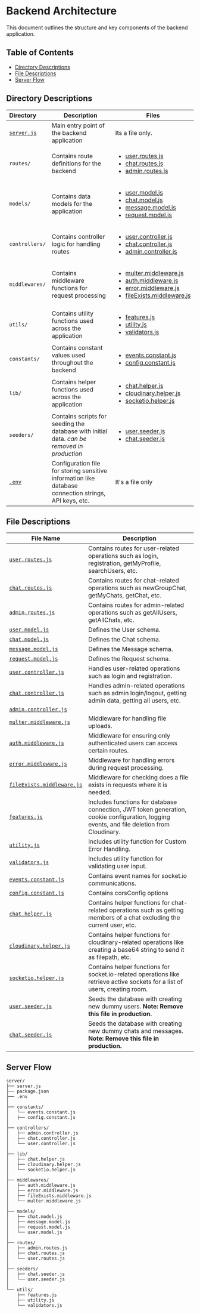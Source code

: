 # Backend Architecture

This document outlines the structure and key components of the backend application.

## Table of Contents
- [Directory Descriptions](#directory-descriptions)
- [File Descriptions](#file-descriptions)
- [Server Flow](#server-flow)

## Directory Descriptions

| Directory                  | Description                                                                                           | Files                                                                                                                                                                                                                                                               |
|:---------------------------|-------------------------------------------------------------------------------------------------------|---------------------------------------------------------------------------------------------------------------------------------------------------------------------------------------------------------------------------------------------------------------------|
| [`server.js`](./server.js) | Main entry point of the backend application                                                           | Its a file only.                                                                                                                                                                                                                                                    |
| `routes/`                  | Contains route definitions for the backend                                                            | <ul><li><a href="#user-routes">user.routes.js</a></li><li><a href="#chat-routes">chat.routes.js</a></li><li><a href="#admin-routes">admin.routes.js</a></li></ul>                                                                                                   |
| `models/`                  | Contains data models for the application                                                              | <ul><li><a href="#user-model">user.model.js</a></li><li><a href="#chat-model">chat.model.js</a></li><li><a href="#message-model">message.model.js</a></li><li><a href="#request-model">request.model.js</a></li></ul>                                               |
| `controllers/`             | Contains controller logic for handling routes                                                         | <ul><li><a href="#user-controller">user.controller.js</a></li><li><a href="#chat-controller">chat.controller.js</a></li><li><a href="#admin-controller">admin.controller.js</a></li></ul>                                                                           |
| `middlewares/`             | Contains middleware functions for request processing                                                  | <ul><li><a href="#multer-middleware">multer.middleware.js</a></li><li><a href="#auth-middleware">auth.middleware.js</a></li><li><a href="#error-middleware">error.middleware.js</a></li><li><a href="#fileExists-middleware">fileExists.middleware.js</a></li></ul> |
| `utils/`                   | Contains utility functions used across the application                                                | <ul><li><a href="#features-utility">features.js</a></li><li><a href="#utility-utility">utility.js</a></li><li><a href="#validators-utility">validators.js</a></li></ul>                                                                                             |
| `constants/`               | Contains constant values used throughout the backend                                                  | <ul><li><a href="#events-constants-js">events.constant.js</a></li><li><a href="#config-constants-js">config.constant.js</a></li></ul>                                                                                                                               |
| `lib/`                     | Contains helper functions used across the application                                                 | <ul><li><a href="#chat-helper">chat.helper.js</a></li><li><a href="#cloudinary-helper">cloudinary.helper.js</a></li><li><a href="#socketio-helper">socketio.helper.js</a></li></ul>                                                                                 |
| `seeders/`                 | Contains scripts for seeding the database with initial data. *can be removed in production*           | <ul><li><a href="#user-seeder">user.seeder.js</a></li><li><a href="#chat-seeder">chat.seeder.js</a></li></ul>                                                                                                                                                       |
| [`.env`](./dummy.env)      | Configuration file for storing sensitive information like database connection strings, API keys, etc. | It's a file only                                                                                                                                                                                                                                                    |

## File Descriptions

| File Name                                                                                              | Description                                                                                                                                |
|--------------------------------------------------------------------------------------------------------|--------------------------------------------------------------------------------------------------------------------------------------------|
| <a id="user-routes">[`user.routes.js`](./routes/user.routes.js)</a>                                    | Contains routes for user-related operations such as login, registration, getMyProfile, searchUsers, etc.                                   |
| <a id="chat-routes">[`chat.routes.js`](./routes/chat.routes.js)</a>                                    | Contains routes for chat-related operations such as newGroupChat, getMyChats, getChat, etc.                                                |
| <a id="amdin-routes">[`admin.routes.js`](./routes/admin.routes.js)</a>                                 | Contains routes for admin-related operations such as getAllUsers, getAllChats, etc.                                                        |
| <a id="user-model">[`user.model.js`](./models/user.model.js)</a>                                       | Defines the User schema.                                                                                                                   |
| <a id="chat-model">[`chat.model.js`](./models/chat.model.js)</a>                                       | Defines the Chat schema.                                                                                                                   |
| <a id="message-model">[`message.model.js`](./models/message.model.js)</a>                              | Defines the Message schema.                                                                                                                |
| <a id="request-model">[`request.model.js`](./models/request.model.js)</a>                              | Defines the Request schema.                                                                                                                |
| <a id="user-controller">[`user.controller.js`](./controllers/user.controller.js)</a>                   | Handles user-related operations such as login and registration.                                                                            |
| <a id="chat-controller">[`chat.controller.js`](./controllers/chat.controller.js)</a>                   | Handles admin-related operations such as admin login/logout, getting admin data, getting all users, etc.                                   |
| <a id="admin-controller">[`admin.controller.js`](./controllers/admin.controller.js)</a>                |                                                                                                                                            |
| <a id="multer-middleware">[`multer.middleware.js`](./middlewares/multer.middleware.js)</a>             | Middleware for handling file uploads.                                                                                                      |
| <a id="auth-middleware">[`auth.middleware.js`](./middlewares/auth.middleware.js)</a>                   | Middleware for ensuring only authenticated users can access certain routes.                                                                |
| <a id="error-middleware">[`error.middleware.js`](./middlewares/error.middleware.js)</a>                | Middleware for handling errors during request processing.                                                                                  |
| <a id="fileExists-middleware">[`fileExists.middleware.js`](./middlewares/fileExists.middleware.js)</a> | Middleware for checking does a file exists in requests where it is needed.                                                                 |
| <a id="features-utility">[`features.js`](./utils/features.js)</a>                                      | Includes functions for database connection, JWT token generation, cookie configuration, logging events, and file deletion from Cloudinary. |
| <a id="utility-utility">[`utility.js`](./utils/utility.js)</a>                                         | Includes utility function for Custom Error Handling.                                                                                       |
| <a id="validators-utility">[`validators.js`](./utils/validators.js)</a>                                | Includes utility function for validating user input.                                                                                       |
| <a id="events-constants-js">[`events.constant.js`](./constants/events.constant.js)</a>                 | Contains event names for socket.io communications.                                                                                         |
| <a id="config-constants-js">[`config.constant.js`](./constants/events.constant.js)</a>                 | Contains corsConfig options                                                                                                                |
| <a id="chat-helper">[`chat.helper.js`](./lib/chat.helper.js)</a>                                       | Contains helper functions for chat-related operations such as getting members of a chat excluding the current user, etc.                   |
| <a id="cloudinary-helper">[`cloudinary.helper.js`](./lib/cloudinary.helper.js)</a>                     | Contains helper functions for cloudinary-related operations like creating a base64 string to send it as filepath, etc.                     |
| <a id="socketio-helper">[`socketio.helper.js`](./lib/socketio.helper.js)</a>                           | Contains helper functions for socket.io-related operations like retrieve active sockets for a list of users, creating room.                |
| <a id="user-seeder">[`user.seeder.js`](./seeders/user.seeder.js)</a>                                   | Seeds the database with creating new dummy users. **Note: Remove this file in production.**                                                |
| <a id="chat-seeder">[`chat.seeder.js`](./seeders/chat.seeder.js)</a>                                   | Seeds the database with creating new dummy chats and messages. **Note: Remove this file in production.**                                   |

## Server Flow

```
server/
├── server.js
├── package.json
├── .env
│
├── constants/
│   └── events.constant.js
│   ├── config.constant.js
│
├── controllers/
│   ├── admin.controller.js
│   ├── chat.controller.js
│   └── user.controller.js
│
├── lib/
│   ├── chat.helper.js
│   ├── cloudinary.helper.js
│   └── socketio.helper.js
│
├── middlewares/
│   ├── auth.middleware.js
│   ├── error.middleware.js
│   ├── fileExists.middleware.js
│   └── multer.middleware.js
│
├── models/
│   ├── chat.model.js
│   ├── message.model.js
│   ├── request.model.js
│   └── user.model.js
│
├── routes/
│   ├── admin.routes.js
│   ├── chat.routes.js
│   └── user.routes.js
│
├── seeders/
│   ├── chat.seeder.js
│   └── user.seeder.js
│
└── utils/
    ├── features.js
    ├── utility.js
    └── validators.js
```
